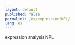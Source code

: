 ```yaml
---
layout: default
published: false
permalink: /es/expression/NPL/
lang: es
---
```


expression analysis NPL
